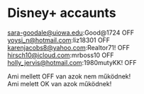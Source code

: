# Disney+ accaunts

sara-goodale@uiowa.edu:Good@1724 OFF <br />
yoysi_n@hotmail.com:liz18301 OFF <br />
karenjacobs8@yahoo.com:Realtor71! OFF <br />
hirsch10@icloud.com:mrboss10 OFF <br />
holly_jervis@hotmail.com:1980mutyKK! OFF <br />

Ami mellett OFF van azok nem működnek! <br />
Ami melett OK van azok működnek! <br />
